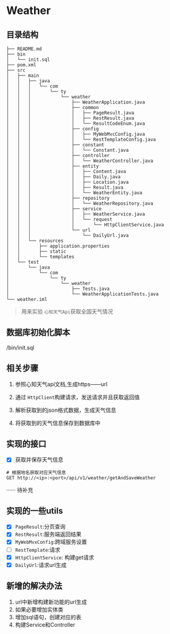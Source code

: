 # Weather

## 目录结构

```
├── README.md
├── bin
│   └── init.sql
├── pom.xml
├── src
│   ├── main
│   │   ├── java
│   │   │   └── com
│   │   │       └── ty
│   │   │           └── weather
│   │   │               ├── WeatherApplication.java
│   │   │               ├── common
│   │   │               │   ├── PageResult.java
│   │   │               │   ├── RestResult.java
│   │   │               │   └── ResultCodeEnum.java
│   │   │               ├── config
│   │   │               │   ├── MyWebMvcConfig.java
│   │   │               │   └── RestTemplateConfig.java
│   │   │               ├── constant
│   │   │               │   └── Constant.java
│   │   │               ├── controller
│   │   │               │   └── WeatherController.java
│   │   │               ├── entity
│   │   │               │   ├── Content.java
│   │   │               │   ├── Daily.java
│   │   │               │   ├── Location.java
│   │   │               │   ├── Result.java
│   │   │               │   └── WeatherEntity.java
│   │   │               ├── repository
│   │   │               │   └── WeatherRepository.java
│   │   │               ├── service
│   │   │               │   ├── WeatherService.java
│   │   │               │   └── request
│   │   │               │       └── HttpClientService.java
│   │   │               └── url
│   │   │                   └── DailyUrl.java
│   │   └── resources
│   │       ├── application.properties
│   │       ├── static
│   │       └── templates
│   └── test
│       └── java
│           └── com
│               └── ty
│                   └── weather
│                       ├── Tests.java
│                       └── WeatherApplicationTests.java
└── weather.iml
```

> 用来实验 `心知天气Api`获取全国天气情况


## 数据库初始化脚本

/bin/init.sql

## 相关步骤
1. 参照心知天气api文档,生成https——url

2. 通过 `HttpClient`构建请求，发送请求并且获取返回值

3. 解析获取到的json格式数据，生成天气信息

4. 将获取到的天气信息保存到数据库中

## 实现的接口

- [x] 获取并保存天气信息
```http request
# 根据地名获取对应天气信息
GET http://<ip>:<port>/api/v1/weather/getAndSaveWeather
```
······ 待补充

## 实现的一些utils
- [x] `PageResult`:分页查询
- [x] `RestResult`:服务端返回结果
- [x] `MyWebMvxConfig`:跨域服务设置
- [ ] `RestTemplate`:请求
- [x] `HttpClientService`: 构建get请求
- [x] `DailyUrl`:请求url生成

## 新增的解决办法
1. url中新增构建新功能的url生成
2. 如果必要增加实体类
3. 增加sql语句，创建对应的表
4. 构建Service和Controller